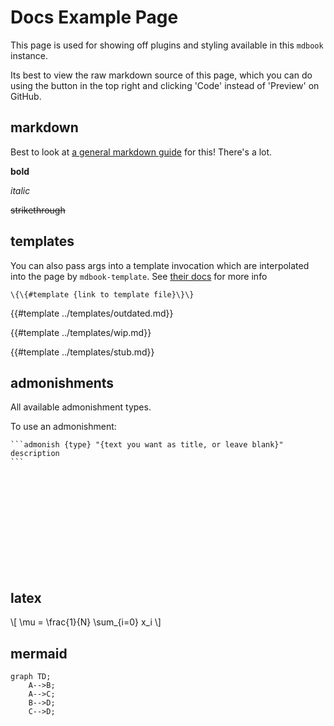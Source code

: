 # Docs Example Page

This page is used for showing off plugins and styling available in this `mdbook` instance.

Its best to view the raw markdown source of this page, which you can do using the button in the top right and clicking 'Code' instead of 'Preview' on GitHub.

## markdown

Best to look at [a general markdown guide](https://www.markdownguide.org/getting-started/) for this! There's a lot.

**bold**

*italic*

~~strikethrough~~

## templates

You can also pass args into a template invocation which are interpolated into the page by `mdbook-template`. See [their docs](https://github.com/sgoudham/mdbook-template#format) for more info

`\{\{#template {link to template file}\}\}`

{{#template ../templates/outdated.md}}

{{#template ../templates/wip.md}}

{{#template ../templates/stub.md}}

## admonishments

All available admonishment types.

To use an admonishment:
``````
```admonish {type} "{text you want as title, or leave blank}"
description
```
``````

```admonish note
```

```admonish abstract
```

```admonish info
```

```admonish tip
```

```admonish success
```

```admonish question
```

```admonish warning
```

```admonish failure
```

```admonish danger
```

```admonish bug
```

```admonish example
```

```admonish quote
```

## latex

\\[ \mu = \frac{1}{N} \sum_{i=0} x_i \\]

## mermaid

```mermaid
graph TD;
    A-->B;
    A-->C;
    B-->D;
    C-->D;
```

